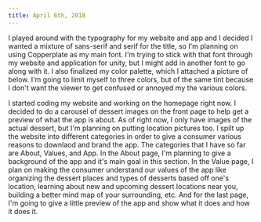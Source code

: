 ```yaml
---
title: April 6th, 2018
---
```


I played around with the typography for my website and app and I decided I wanted a mixture of sans-serif and serif for the title, so I'm planning on using Copperplate as my main font. I'm trying to stick with that font through my website and application for unity, but I might add in another font to go along with it. I also finalized my color palette, which I attached a picture of below. I'm going to limit myself to three colors, but of the same tint because I don't want the viewer to get confused or annoyed my the various colors.

I started coding my website and working on the homepage right now. I decided to do a carousel of dessert images on the front page to help get a preview of what the app is about. As of right now, I only have images of the actual dessert, but I'm planning on putting location pictures too. I spilt up the website into different categories in order to give a consumer various reasons to downlaod  and brand the app. The categories that I have so far are About, Values, and App. In the About page, I'm planning to give a background of the app and it's main goal in this section. In the Value page, I plan on making the consumer understand our values of the app like organizing the dessert places and types of desserts based off one's location, learning about new and upcoming dessert locations near you, building a better mind map of your surrounding, etc. And for the last page, I'm going to give a little preview of the app and show what it does and how it does it.